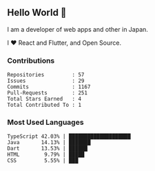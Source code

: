 ## Hello World 👋

I am a developer of web apps and other in Japan.

I ❤️ React and Flutter, and Open Source.

### Contributions

<!-- contributions start -->

    Repositories         : 57
    Issues               : 29
    Commits              : 1167
    Pull-Requests        : 251
    Total Stars Earned   : 4
    Total Contributed To : 1

<!-- contributions end -->

### Most Used Languages

<!-- most-used-languages start -->

    TypeScript 42.03% | ████████████████████
    Java       14.13% | ███████
    Dart       13.53% | ██████
    HTML        9.79% | █████
    CSS         5.55% | ███

<!-- most-used-languages end -->

